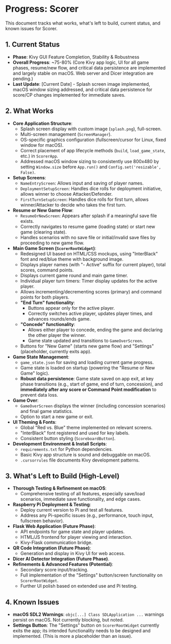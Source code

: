 # Progress: Scorer

This document tracks what works, what's left to build, current status, and known issues for Scorer.

## 1. Current Status

- **Phase**: Kivy GUI Feature Completion, Stability & Robustness
- **Overall Progress**: ~75-80% (Core Kivy app logic, UI for all game phases, resume/new flow, and critical data persistence are implemented and largely stable on macOS. Web server and Dicer integration are pending.)
- **Last Update**: [Current Date] - Splash screen image implemented, macOS window sizing addressed, and critical data persistence for score/CP changes implemented for immediate saves.

## 2. What Works

- **Core Application Structure**:
  - Splash screen display with custom image (`splash.png`), full-screen.
  - Multi-screen management (`ScreenManager`).
  - OS-specific graphics configuration (fullscreen/cursor for Linux, fixed window for macOS).
  - Correct placement of app lifecycle methods (`build`, `load_game_state`, etc.) in `ScorerApp`.
  - Addressed macOS window sizing to consistently use 800x480 by setting `Window.size` before `App.run()` and `Config.set('resizable', False)`.
- **Setup Screens**:
  - `NameEntryScreen`: Allows input and saving of player names.
  - `DeploymentSetupScreen`: Handles dice rolls for deployment initiative, allows winner to choose Attacker/Defender.
  - `FirstTurnSetupScreen`: Handles dice rolls for first turn, allows winner/Attacker to decide who takes the first turn.
- **Resume or New Game Flow**:
  - `ResumeOrNewScreen`: Appears after splash if a meaningful save file exists.
  - Correctly navigates to resume game (loading state) or start new game (clearing state).
  - Handles scenarios with no save file or initial/invalid save files by proceeding to new game flow.
- **Main Game Screen (`ScorerRootWidget`)**:
  - Redesigned UI based on HTML/CSS mockups, using "InterBlack" font and red/blue theme with background image.
  - Displays player names (with "- Active" suffix for current player), total scores, command points.
  - Displays current game round and main game timer.
  - Individual player turn timers: Timer display updates for the active player.
  - Allows incrementing/decrementing scores (primary) and command points for both players.
  - **"End Turn" functionality**:
    - Buttons appear only for the active player.
    - Correctly switches active player, updates player times, and advances rounds/ends game.
  - **"Concede" functionality**:
    - Allows either player to concede, ending the game and declaring the other player the winner.
    - Game state updated and transitions to `GameOverScreen`.
  - Buttons for "New Game" (starts new game flow) and "Settings" (placeholder, currently exits app).
- **Game State Management**:
  - `game_state.json` for saving and loading current game progress.
  - Game state is loaded on startup (powering the "Resume or New Game" logic).
  - **Robust data persistence**: Game state saved on app exit, at key phase transitions (e.g., start of game, end of turn, concession), and **immediately after any score or Command Point modification** to prevent data loss.
- **Game Over**:
  - `GameOverScreen` displays the winner (including concession scenarios) and final game statistics.
  - Option to start a new game or exit.
- **UI Theming & Fonts**:
  - Global "Red vs. Blue" theme implemented on relevant screens.
  - "InterBlack" font registered and used for key labels.
  - Consistent button styling (`ScoreboardButton`).
- **Development Environment & Install Scripts**:
  - `requirements.txt` for Python dependencies.
  - Basic Kivy app structure is sound and debuggable on macOS.
  - `.cursorrules` file documents Kivy development patterns.

## 3. What's Left to Build (High-Level)

- **Thorough Testing & Refinement on macOS**:
  - Comprehensive testing of all features, especially save/load scenarios, immediate save functionality, and edge cases.
- **Raspberry Pi Deployment & Testing**:
  - Deploy current version to Pi and test all features.
  - Address any Pi-specific issues (e.g., performance, touch input, fullscreen behavior).
- **Flask Web Application (Future Phase)**:
  - API endpoints for game state and player updates.
  - HTML/JS frontend for player viewing and interaction.
  - Kivy-Flask communication bridge.
- **QR Code Integration (Future Phase)**:
  - Generation and display in Kivy UI for web access.
- **Dicer AI Detector Integration (Future Phase)**.
- **Refinements & Advanced Features (Potential)**:
  - Secondary score input/tracking.
  - Full implementation of the "Settings" button/screen functionality on `ScorerRootWidget`.
  - Further UI polish based on extended use and Pi testing.

## 4. Known Issues

- **macOS SDL2 Warnings**: `objc[...] Class SDLApplication ...` warnings persist on macOS. Not currently blocking, but noted.
- **Settings Button**: The "Settings" button on `ScorerRootWidget` currently exits the app; its intended functionality needs to be designed and implemented. (This is more a placeholder than an issue).
